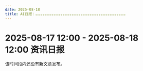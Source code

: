 ```yaml
---
date: 2025-08-18
title: AI日报：。。。。。。。。。。。。。。。。。。。。。。。。。。。。。。。。。。。。。。。。。。。。。。。。。。
---
```


# 2025-08-17 12:00 - 2025-08-18 12:00 资讯日报

该时间段内还没有新文章发布。